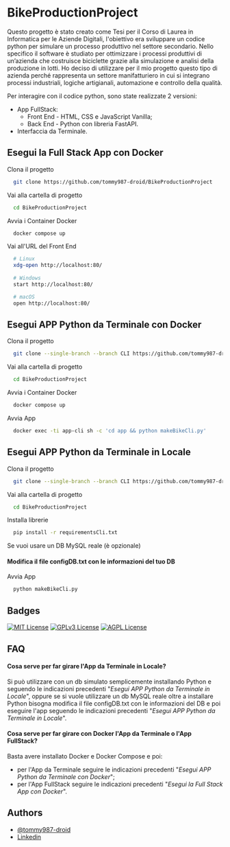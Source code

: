 
# BikeProductionProject

Questo progetto è stato creato come Tesi per il Corso di Laurea in Informatica per le Aziende Digitali, l'obiettivo era sviluppare un codice python per simulare un processo produttivo nel settore secondario. Nello specifico il software è studiato per ottimizzare i processi produttivi di un’azienda che costruisce biciclette grazie alla simulazione e analisi della produzione in lotti. Ho deciso di utilizzare per il mio progetto questo tipo di azienda perché rappresenta un settore manifatturiero in cui si integrano processi industriali, logiche artigianali, automazione e controllo della qualità. 

Per interagire con il codice python, sono state realizzate 2 versioni: 

- App FullStack:
    - Front End - HTML, CSS e JavaScript Vanilla;
    - Back End - Python con libreria FastAPI.
- Interfaccia da Terminale. 


## Esegui la Full Stack App con Docker

Clona il progetto

```bash
  git clone https://github.com/tommy987-droid/BikeProductionProject
```

Vai alla cartella di progetto

```bash
  cd BikeProductionProject
```

Avvia i Container Docker

```bash
  docker compose up
```

Vai all'URL del Front End

```bash
  # Linux
  xdg-open http://localhost:80/
  
  # Windows
  start http://localhost:80/

  # macOS
  open http://localhost:80/
```

## Esegui APP Python da Terminale con Docker

Clona il progetto

```bash
  git clone --single-branch --branch CLI https://github.com/tommy987-droid/BikeProductionProject
```

Vai alla cartella di progetto

```bash
  cd BikeProductionProject
```

Avvia i Container Docker

```bash
  docker compose up
```

Avvia App

```bash
  docker exec -ti app-cli sh -c 'cd app && python makeBikeCli.py'
```

## Esegui APP Python da Terminale in Locale

Clona il progetto

```bash
  git clone --single-branch --branch CLI https://github.com/tommy987-droid/BikeProductionProject
```

Vai alla cartella di progetto

```bash
  cd BikeProductionProject
```

Installa librerie

```bash
  pip install -r requirementsCli.txt
```

Se vuoi usare un DB MySQL reale (è opzionale)

#### Modifica il file configDB.txt con le informazioni del tuo DB

Avvia App

```bash
  python makeBikeCli.py
```


## Badges

[![MIT License](https://img.shields.io/badge/License-MIT-green.svg)](https://choosealicense.com/licenses/mit/)
[![GPLv3 License](https://img.shields.io/badge/License-GPL%20v3-yellow.svg)](https://opensource.org/licenses/)
[![AGPL License](https://img.shields.io/badge/license-AGPL-blue.svg)](http://www.gnu.org/licenses/agpl-3.0)


## FAQ

#### Cosa serve per far girare l'App da Terminale in Locale?

Si può utilizzare con un db simulato semplicemente installando Python e seguendo le indicazioni precedenti "*Esegui APP Python da Terminale in Locale*", oppure se si vuole utilizzare un db MySQL reale oltre a installare Python bisogna modifica il file configDB.txt con le informazioni del DB e poi eseguire l'app seguendo le indicazioni precedenti "*Esegui APP Python da Terminale in Locale*".

#### Cosa serve per far girare con Docker l'App da Terminale o l'App FullStack?

Basta avere installato Docker e Docker Compose e poi:
- per l'App da Terminale seguire le indicazioni precedenti "*Esegui APP Python da Terminale con Docker*";
- per l'App FullStack seguire le indicazioni precedenti "*Esegui la Full Stack App con Docker*".


## Authors

- [@tommy987-droid](https://github.com/tommy987-droid)
- [Linkedin](http://linkedin.com/in/tommasomuraca)

